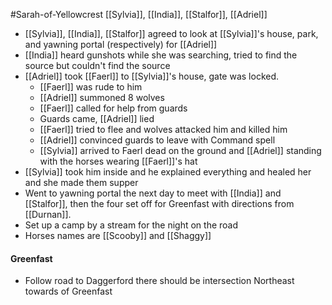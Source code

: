 #Sarah-of-Yellowcrest
[[Sylvia]], [[India]], [[Stalfor]], [[Adriel]]

- [[Sylvia]], [[India]], [[Stalfor]] agreed to look at [[Sylvia]]'s house, park, and yawning portal (respectively) for [[Adriel]]
- [[India]] heard gunshots while she was searching, tried to find the source but couldn't find the source
- [[Adriel]] took [[Faerl]] to [[Sylvia]]'s house, gate was locked.
	- [[Faerl]] was rude to him
	- [[Adriel]] summoned 8 wolves
	- [[Faerl]] called for help from guards
	- Guards came, [[Adriel]] lied
	- [[Faerl]] tried to flee and wolves attacked him and killed him
	- [[Adriel]] convinced guards to leave with Command spell
	- [[Sylvia]] arrived to Faerl dead on the ground and [[Adriel]] standing with the horses wearing [[Faerl]]'s hat
- [[Sylvia]] took him inside and he explained everything and healed her and she made them supper
- Went to yawning portal the next day to meet with [[India]] and [[Stalfor]], then the four set off for Greenfast with directions from [[Durnan]].
- Set up a camp by a stream for the night on the road
- Horses names are [[Scooby]] and [[Shaggy]]

#### Greenfast
- Follow road to Daggerford there should be intersection Northeast towards of Greenfast
